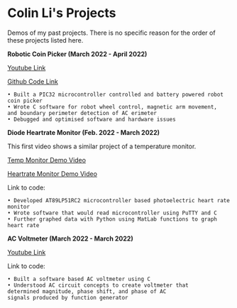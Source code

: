 # Colin Li's Projects
Demos of my past projects. 
There is no specific reason for the order of these projects listed here.

**Robotic Coin Picker (March 2022 - April 2022)**

[Youtube Link](https://youtu.be/euFSMJPZnGc)

[Github Code Link](https://github.com/colinli02/Projects/tree/main/Robot_Base_Final)

```
• Built a PIC32 microcontroller controlled and battery powered robot coin picker
• Wrote C software for robot wheel control, magnetic arm movement, 
and boundary perimeter detection of AC erimeter
• Debugged and optimised software and hardware issues
```

**Diode Heartrate Monitor (Feb. 2022 - March 2022)**

This first video shows a similar project of a temperature monitor.

[Temp Monitor Demo Video](https://youtu.be/DtizvK82OfQ)

[Heartrate Monitor Demo Video](https://youtu.be/MpQabdz20nY)

Link to code:

```
• Developed AT89LP51RC2 microcontroller based photoelectric heart rate monitor
• Wrote software that would read microcontroller using PuTTY and C
• Further graphed data with Python using MatLab functions to graph heart rate
```
**AC Voltmeter (March 2022 - March 2022)**

[Youtube Link](https://youtu.be/pHFQ8-BD4R0)

Link to code:
```
• Built a software based AC voltmeter using C
• Understood AC circuit concepts to create voltmeter that 
determined magnitude, phase shift, and phase of AC
signals produced by function generator
```

